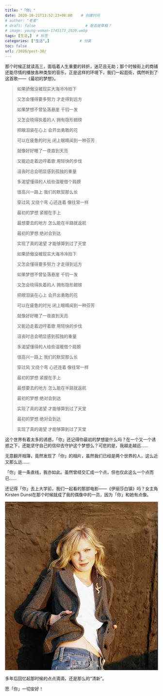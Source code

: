 ```yaml
---
title: "「你」"
date: 2020-10-21T13:52:23+08:00    # 创建时间
# author: "老麦"
# draft: false                       # 是否是草稿？
# image: young-woman-1745173_1920.webp
tags: [生活,]  # 标签
categories: ["生活",]              # 分类
toc: false
url: /2020/post-30/
---
```


那个时候正就读高三，面临着人生重要的转折，迷茫且无助；那个时候街上的商铺还能尽情的播放各种类型的音乐，正是这样的环境下，我们一起逛街，偶然听到了这首歌——《最初的梦想》。

> 如果骄傲没被现实大海冷冷拍下
>
> 又怎会懂得要多努力 才走得到远方
>
> 如果梦想不曾坠落悬崖 千钧一发
>
> 又怎会晓得执着的人 拥有隐形翅牓
>
> 把眼泪装在心上 会开出勇敢的花
>
> 可以在疲惫的时光 闭上眼睛闻到一种芬芳
>
> 就像好好睡了一夜直到天亮
>
> 又能边走着边哼着歌 用轻快的步伐
>
> 沮丧时总会明显感到孤独的重量
>
> 多渴望懂得的人给些温暖借个肩膀
>
> 很高兴一路上 我们的默契那么长
>
> 穿过风 又绕个弯 心还连着 像往常一样
>
> 最初的梦想 紧握在手上
>
> 最想要去的地方 怎么能在半路就返航
>
> 最初的梦想 绝对会到达
>
> 实现了真的渴望 才能够算到过了天堂
>
> 
>
> 如果骄傲没被现实大海冷冷拍下
>
> 又怎会懂得要多努力 才走得到远方
>
> 如果梦想不曾坠落悬崖 千钧一发
>
> 又怎会晓得执着的人 拥有隐形翅牓
>
> 把眼泪装在心上 会开出勇敢的花
>
> 可以在疲惫的时光 闭上眼睛闻到一种芬芳
>
> 就像好好睡了一夜直到天亮
>
> 又能边走着边哼着歌 用轻快的步伐
>
> 沮丧时总会明显感到孤独的重量
>
> 多渴望懂得的人给些温暖借个肩膀
>
> 很高兴一路上 我们的默契那么长
>
> 穿过风 又绕个弯 心还连着 像往常一样
>
> 最初的梦想 紧握在手上
>
> 最想要去的地方 怎么能在半路就返航
>
> 最初的梦想 绝对会到达
>
> 实现了真的渴望 才能够算到过了天堂
>
> 最初的梦想 绝对会到达
>
> 实现了真的渴望 才能够算到过了天堂

这个世界有着太多的诱惑，「你」还记得你最初的梦想是什么吗？在一个又一个诱惑之下，还能坚守自己的信仰去守护这个梦想么？可悲的是，我越走越远……

无意翻开相簿，竟然发现了「你」的相片，虽然我们已经是两个世界的人，这么近又那么远……

「你」是一条直线，我亦如此。虽然曾经交汇成一个点，但也仅此这么一个点而已……

还记得「你」去上大学前，我们一起看的那部电影——《伊丽莎白镇》吗？女主角Kirsten Dunst在那个时候就成了我的偶像中的一员，因为「你」和她有点像。

![](postImages/laomai/2023/02/27/163fc2ba9486d2-1.webp)

多年后回忆起那时候的点点滴滴，还是那么的“清新”。

愿「你」一切安好！